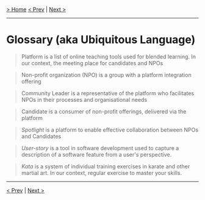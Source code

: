 [> Home](README.md)
[< Prev](README.md)  |  [Next >](1.Problem/README.md)
<hr/>

# Glossary (aka Ubiquitous Language)

> Platform
is a list of online teaching tools used for blended learning. In our context, the meeting place for candidates and NPOs

> Non-profit organization (NPO) 
is a group with a platform integration offering

> Community Leader
is a representative of the platform who facilitates NPOs in their processes and organisational needs

> Candidate
is a consumer of non-profit offerings, delivered via the platform

> _Spotlight_ 
is a platform to enable effective collaboration between NPOs and Candidates

> _User-story_
is a tool in software development used to capture a description of a software feature from a user's perspective.

> _Kata_
is a system of individual training exercises in karate and other martial art. In our context, regular exercise to master your skills.

<hr />

[< Prev](README.md)  |  [Next >](1.Problem/README.md)
